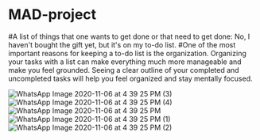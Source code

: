 # MAD-project

#A list of things that one wants to get done or that need to get done: No, I haven't bought the gift yet, but it's on my to-do list.
#One of the most important reasons for keeping a to-do list is the organization. Organizing your tasks with a list can make everything much more manageable and make you feel grounded. Seeing a clear outline of your completed and uncompleted tasks will help you feel organized and stay mentally focused.

![WhatsApp Image 2020-11-06 at 4 39 25 PM (3)](https://user-images.githubusercontent.com/49513497/98357157-fc750f00-204e-11eb-99b6-0abdd8e62c17.jpeg)
![WhatsApp Image 2020-11-06 at 4 39 25 PM (4)](https://user-images.githubusercontent.com/49513497/98357160-fda63c00-204e-11eb-9b1b-a87a41859a62.jpeg)
![WhatsApp Image 2020-11-06 at 4 39 25 PM](https://user-images.githubusercontent.com/49513497/98357162-fe3ed280-204e-11eb-9291-5fdaf1e74f78.jpeg)
![WhatsApp Image 2020-11-06 at 4 39 25 PM (1)](https://user-images.githubusercontent.com/49513497/98357164-fe3ed280-204e-11eb-8cf6-a13340253a22.jpeg)
![WhatsApp Image 2020-11-06 at 4 39 25 PM (2)](https://user-images.githubusercontent.com/49513497/98357166-fed76900-204e-11eb-99ec-e3066a3488e3.jpeg)
